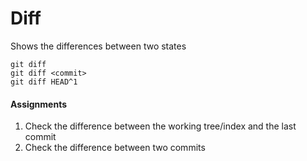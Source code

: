 # Diff
Shows the differences between two states

```
git diff
git diff <commit>
git diff HEAD^1
```

#### Assignments
1. Check the difference between the working tree/index and the last commit
2. Check the difference between two commits
